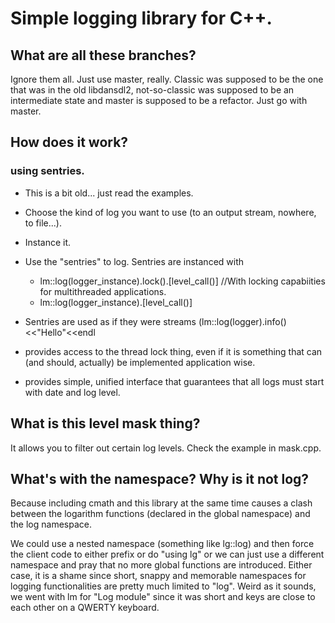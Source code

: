 # Simple logging library for C++.

## What are all these branches?

Ignore them all. Just use master, really. Classic was supposed to be the one that was in the old libdansdl2, not-so-classic was supposed to be an intermediate state and master is supposed to be a refactor. Just go with master.

## How does it work?

### using sentries.

- This is a bit old... just read the examples.
- Choose the kind of log you want to use (to an output stream, nowhere,
  to file...).
- Instance it.
- Use the "sentries" to log. Sentries are instanced with
	- lm::log(logger_instance).lock().[level_call()] //With locking capabiities for
	  multithreaded applications.
	- lm::log(logger_instance).[level_call()]
- Sentries are used as if they were streams (lm::log(logger).info()<<"Hello"<<endl

- provides access to the thread lock thing, even if it is something that can (and should, actually) be implemented application wise.
- provides simple, unified interface that guarantees that all logs must start with date and log level.

## What is this level mask thing?

It allows you to filter out certain log levels. Check the example in mask.cpp.

## What's with the namespace? Why is it not log?

Because including cmath and this library at the same time causes a clash between the logarithm functions (declared in the global namespace) and the log namespace.

We could use a nested namespace (something like lg::log) and then force the client code to either prefix or do "using lg" or we can just use a different namespace and pray that no more global functions are introduced. Either case, it is a shame since short, snappy and memorable namespaces for logging functionalities are pretty much limited to "log". Weird as it sounds, we went with lm for "Log module" since it was short and keys are close to each other on a QWERTY keyboard.
